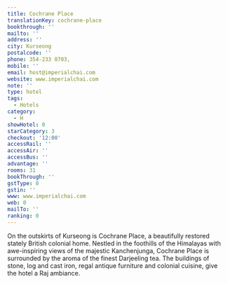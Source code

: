 ```yaml
---
title: Cochrane Place
translationKey: cochrane-place
bookthrough: ''
mailto: ''
address: ''
city: Kurseong
postalcode: ''
phone: 354-233 0703,
mobile: ''
email: host@imperialchai.com
website: www.imperialchai.com
note: ''
type: hotel
tags:
  - Hotels
category:
  - H
showHotel: 0
starCategory: 3
checkout: '12:00'
accessRail: ''
accessAir: ''
accessBus: ''
advantage: ''
rooms: 31
bookThrough: ''
gstType: 0
gstin: ''
www: www.imperialchai.com
web: 0
mailTo: ''
ranking: 0
---
```







On the outskirts of Kurseong is Cochrane Place, a beautifully restored stately British colonial home.    Nestled in the foothills of the Himalayas with awe-inspiring views of the majestic Kanchenjunga, Cochrane Place is surrounded by the aroma of the finest Darjeeling tea.    The buildings of stone, log and cast iron, regal antique furniture and colonial cuisine, give the hotel a Raj ambiance.